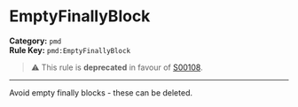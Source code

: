 # EmptyFinallyBlock
**Category:** `pmd`<br/>
**Rule Key:** `pmd:EmptyFinallyBlock`<br/>
> :warning: This rule is **deprecated** in favour of [S00108](https://rules.sonarsource.com/java/RSPEC-00108).

-----

<p>
  Avoid empty finally blocks - these can be deleted.
</p>
